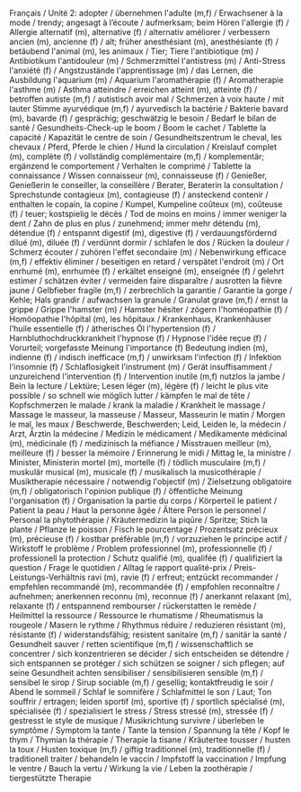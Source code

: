 <!-- Vokabeln von https://moodle.zems.tu-berlin.de/pluginfile.php/275068/mod_resource/content/1/Defi_2_Glossar_FR_DE.pdf für Unité 2-->
Français / Unité 2:
adopter / übernehmen
l'adulte (m,f) / Erwachsener
à la mode / trendy; angesagt
à l’écoute / aufmerksam; beim Hören
l'allergie (f) / Allergie
alternatif (m), alternative (f) / alternativ
améliorer / verbessern
ancien (m), ancienne (f) / alt; früher
anesthésiant (m), anesthésiante (f) / betäubend
l'animal (m), les animaux / Tier; Tiere
l'antibiotique (m) / Antibiotikum
l'antidouleur (m) / Schmerzmittel
l'antistress (m) / Anti-Stress
l'anxiété (f) / Angstzustände
l'apprentissage (m) / das Lernen, die Ausbildung
l'aquarium (m) / Aquarium
l'aromathérapie (f) / Aromatherapie
l'asthme (m) / Asthma
atteindre / erreichen
atteint (m), atteinte (f) / betroffen
autiste (m,f) / autistisch
avoir mal / Schmerzen
à voix haute / mit lauter Stimme
ayurvédique (m,f) / ayurvedisch
la bactérie / Bakterie
bavard (m), bavarde (f) / gesprächig; geschwätzig
le besoin / Bedarf
le bilan de santé / Gesundheits-Check-up
le boom / Boom
le cachet / Tablette
la capacité / Kapazität
le centre de soin / Gesundheitszentrum
le cheval, les chevaux / Pferd, Pferde
le chien / Hund
la circulation / Kreislauf
complet (m), complète (f) / vollständig
complémentaire (m,f) / komplementär; ergänzend
le comportement / Verhalten
le comprimé / Tablette
la connaissance / Wissen
connaisseur (m), connaisseuse (f) / Genießer, Genießerin
le conseiller, la conseillère / Berater, Beraterin
la consultation / Sprechstunde
contagieux (m), contagieuse (f) / ansteckend
contenir / enthalten
le copain, la copine / Kumpel, Kumpeline 
coûteux (m), coûteuse (f) / teuer; kostspielig
le décès / Tod
de moins en moins / immer weniger
la dent / Zahn
de plus en plus / zunehmend; immer mehr
détendu (m), détendue (f) / entspannt
digestif (m), digestive (f) / verdauungsfördernd
dilué (m), diluée (f) / verdünnt
dormir / schlafen
le dos / Rücken
la douleur / Schmerz
écouter / zuhören
l'effet secondaire (m) / Nebenwirkung
efficace (m,f) / effektiv
éliminer / beseitigen
en retard / verspätet
l'endroit (m) / Ort
enrhumé (m), enrhumée (f) / erkältet
enseigné (m), enseignée (f) / gelehrt
estimer / schätzen
éviter / vermeiden
faire disparaître / ausrotten
la fièvre jaune / Gelbfieber
fragile (m,f) / zerbrechlich
la garantie / Garantie
la gorge / Kehle; Hals
grandir / aufwachsen
la granule / Granulat
grave (m,f) / ernst
la grippe / Grippe
l'hamster (m) / Hamster
hésiter / zögern
l'homéopathie (f) / Homöopathie
l'hôpital (m), les hôpitaux / Krankenhaus, Krankenhäuser
l'huile essentielle (f) / ätherisches Öl
l'hypertension (f) / Harnbluthochdruckkrankheit
l'hypnose (f) / Hypnose
l'idée reçue (f) / Vorurteil; vorgefasste Meinung
l'importance (f) Bedeutung
indien (m), indienne (f) / indisch
inefficace (m,f) / unwirksam
l'infection (f) / Infektion
l'insomnie (f) / Schlaflosigkeit
l'instrument (m) / Gerät
insuffisamment / unzureichend
l'intervention (f) / Intervention
inutile (m,f) nutzlos
la jambe / Bein
la lecture / Lektüre; Lesen
léger (m), légère (f) / leicht
le plus vite possible / so schnell wie möglich
lutter / kämpfen
le mal de tête / Kopfschmerzen
le malade / krank
la maladie / Krankheit
le massage / Massage
le masseur, la masseuse / Masseur, Masseurin
le matin / Morgen
le mal, les maux / Beschwerde, Beschwerden; Leid, Leiden
le, la médecin / Arzt, Ärztin
la médecine / Medizin
le médicament / Medikamente
médicinal (m), médicinale (f) / medizinisch
la méfiance / Misstrauen
meilleur (m), meilleure (f) / besser
la mémoire / Erinnerung
le midi / Mittag
le, la ministre / Minister, Ministerin
mortel (m), mortelle (f) / tödlich
musculaire (m,f) / muskulär
musical (m), musicale (f) / musikalisch
la musicothérapie / Musiktherapie
nécessaire / notwendig
l'objectif (m) / Zielsetzung
obligatoire (m,f) / obligatorisch
l'opinion publique (f) / öffentliche Meinung
l'organisation (f) / Organisation
la partie du corps / Körperteil
le patient / Patient
la peau / Haut
la personne âgée / Ältere Person
le personnel / Personal
la phytothérapie / Kräutermedizin
la piqûre / Spritze; Stich
la plante / Pflanze
le poisson / Fisch
le pourcentage / Prozentsatz
précieux (m), précieuse (f) / kostbar
préférable (m,f) / vorzuziehen
le principe actif / Wirkstoff
le problème / Problem
professionnel (m), professionnelle (f) / professionell
la protection / Schutz
qualifié (m), qualifée (f) / qualifiziert
la question / Frage
le quotidien / Alltag
le rapport qualité-prix / Preis-Leistungs-Verhältnis
ravi (m), ravie (f) / erfreut; entzückt
recommander / empfehlen
recommandé (m), recommandée (f) / empfohlen
reconnaître / aufnehmen; anerkennen
reconnu (m), reconnue (f) / anerkannt
relaxant (m), relaxante (f) / entspannend
rembourser / rückerstatten
le remède / Heilmittel
la ressource / Ressource
le rhumatisme / Rheumatismus
la rougeole / Masern
le rythme / Rhythmus
réduire / reduzieren
résistant (m), résistante (f) / widerstandsfähig; resistent
sanitaire (m,f) / sanitär
la santé / Gesundheit
sauver / retten
scientifique (m,f) / wissenschaftlich
se concentrer / sich konzentrieren
se décider / sich entscheiden
se détendre / sich entspannen
se protéger / sich schützen
se soigner / sich pflegen; auf seine Gesundheit achten
sensibiliser / sensibilisieren
sensible (m,f) / sensibel
le sirop / Sirup
sociable (m,f) / gesellig; kontaktfreudig
le soir / Abend
le sommeil / Schlaf
le somnifère / Schlafmittel
le son / Laut; Ton
souffrir / ertragen; leiden
sportif (m), sportive (f) / sportlich
spécialisé (m), spécialisée (f) / spezialisiert
le stress / Stress
stressé (m), stressée (f) / gestresst
le style de musique / Musikrichtung
survivre / überleben
le symptôme / Symptom
la tante / Tante
la tension / Spannung
la tête / Kopf
le thym / Thymian
la thérapie / Therapie
la tisane / Kräutertee
tousser / husten
la toux / Husten
toxique (m,f) / giftig
traditionnel (m), traditionnelle (f) / traditionell
traiter / behandeln
le vaccin / Impfstoff
la vaccination / Impfung
le ventre / Bauch
la vertu / Wirkung
la vie / Leben
la zoothérapie / tiergestützte Therapie
